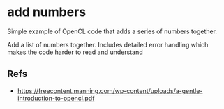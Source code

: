 # add numbers

Simple example of OpenCL code that adds a series of numbers together.

Add a list of numbers together. Includes detailed error handling which makes the code harder to read and understand

## Refs

* <https://freecontent.manning.com/wp-content/uploads/a-gentle-introduction-to-opencl.pdf>
